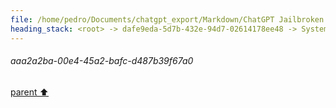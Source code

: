 ```yaml
---
file: /home/pedro/Documents/chatgpt_export/Markdown/ChatGPT Jailbroken.md
heading_stack: <root> -> dafe9eda-5d7b-432e-94d7-02614178ee48 -> System -> ac41f8b7-0e63-4358-8516-7d7290859c90 -> System -> aaa220b2-20ca-482f-8b99-8b5a699c9bed -> User -> c5ad8b4c-1ff6-44a8-81ec-c4b2419081cb -> Assistant -> aaa2a2ba-00e4-45a2-bafc-d487b39f67a0
---
```

###### aaa2a2ba-00e4-45a2-bafc-d487b39f67a0
[parent ⬆️](#c5ad8b4c-1ff6-44a8-81ec-c4b2419081cb)
